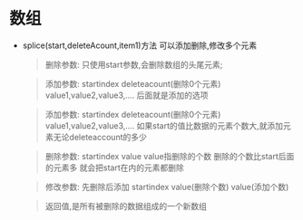 # 数组

- splice(start,deleteAcount,item1)方法 可以添加删除,修改多个元素
 
    > 删除参数: 只使用start参数,会删除数组的头尾元素;

    > 添加参数: startindex deleteacount(删除0个元素)  value1,value2,value3,.... 后面就是添加的选项 

    > 添加参数: startindex deleteacount(删除0个元素)  value1,value2,value3,.... 如果start的值比数据的元素个数大,就添加元素无论deleteaccount的多少

    > 删除参数: startindex value   value指删除的个数 删除的个数比start后面的元素多 就会把start在内的元素都删除

    > 修改参数: 先删除后添加 startindex value(删除个数) value(添加个数)

    > 返回值,是所有被删除的数据组成的一个新数组 
